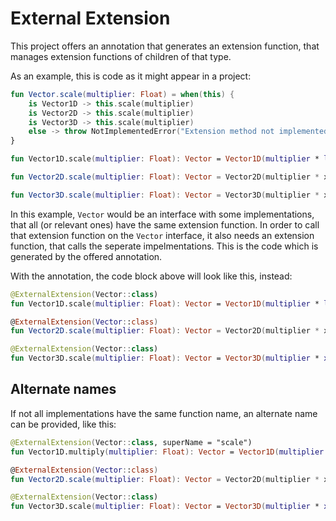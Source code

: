 # External Extension

This project offers an annotation that generates an extension function, that manages extension functions of children of that type.

As an example, this is code as it might appear in a project:

```kotlin
fun Vector.scale(multiplier: Float) = when(this) {
	is Vector1D -> this.scale(multiplier)
	is Vector2D -> this.scale(multiplier)
	is Vector3D -> this.scale(multiplier)
	else -> throw NotImplementedError("Extension method not implemented for ${this::class}.")
}

fun Vector1D.scale(multiplier: Float): Vector = Vector1D(multiplier * length)

fun Vector2D.scale(multiplier: Float): Vector = Vector2D(multiplier * x, multiplier * y)

fun Vector3D.scale(multiplier: Float): Vector = Vector3D(multiplier * x, multiplier * y, multiplier * z)
```

In this example, `Vector` would be an interface with some implementations, that all (or relevant ones) have the same extension function.
In order to call that extension function on the `Vector` interface, it also needs an extension function, that calls the seperate impelmentations.
This is the code which is generated by the offered annotation.

With the annotation, the code block above will look like this, instead:

```kotlin
@ExternalExtension(Vector::class)
fun Vector1D.scale(multiplier: Float): Vector = Vector1D(multiplier * length)

@ExternalExtension(Vector::class)
fun Vector2D.scale(multiplier: Float): Vector = Vector2D(multiplier * x, multiplier * y)

@ExternalExtension(Vector::class)
fun Vector3D.scale(multiplier: Float): Vector = Vector3D(multiplier * x, multiplier * y, multiplier * z)
```


## Alternate names

If not all implementations have the same function name,
an alternate name can be provided, like this:

```kotlin
@ExternalExtension(Vector::class, superName = "scale")
fun Vector1D.multiply(multiplier: Float): Vector = Vector1D(multiplier * length)

@ExternalExtension(Vector::class)
fun Vector2D.scale(multiplier: Float): Vector = Vector2D(multiplier * x, multiplier * y)

@ExternalExtension(Vector::class)
fun Vector3D.scale(multiplier: Float): Vector = Vector3D(multiplier * x, multiplier * y, multiplier * z)
```